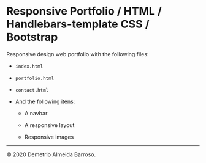 # Responsive Portfolio / HTML / Handlebars-template CSS / Bootstrap

Responsive design web portfolio with the following files:

* `index.html`

* `portfolio.html`

* `contact.html`

* And the following itens:

    * A navbar

    * A responsive layout

    * Responsive images
    

- - -

© 2020 Demetrio Almeida Barroso.